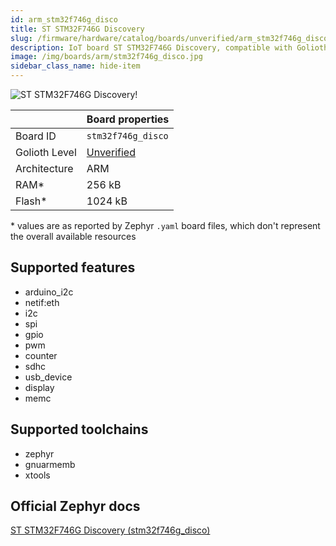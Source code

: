 ```yaml
---
id: arm_stm32f746g_disco
title: ST STM32F746G Discovery
slug: /firmware/hardware/catalog/boards/unverified/arm_stm32f746g_disco
description: IoT board ST STM32F746G Discovery, compatible with Golioth at unverified level.
image: /img/boards/arm/stm32f746g_disco.jpg
sidebar_class_name: hide-item
---
```


[//]: # (This is an auto-generated file, do not edit! Changes to it will be lost upon re-generation)

![ST STM32F746G Discovery!](/img/boards/arm/stm32f746g_disco.jpg "ST STM32F746G Discovery")

|                | Board properties     |
| -------------  | -------------------- |
| Board ID       | `stm32f746g_disco` |
| Golioth Level  | [Unverified](/firmware/hardware#unverified-boards) |
| Architecture   | ARM |
| RAM*           | 256 kB |
| Flash*         | 1024 kB |

\* values are as reported by Zephyr `.yaml` board files, which don't represent the overall available resources



## Supported features

* arduino_i2c
* netif:eth
* i2c
* spi
* gpio
* pwm
* counter
* sdhc
* usb_device
* display
* memc

## Supported toolchains

* zephyr
* gnuarmemb
* xtools

## Official Zephyr docs

[ST STM32F746G Discovery (stm32f746g_disco)](https://docs.zephyrproject.org/latest/boards/arm/stm32f746g_disco/doc/index.html)
